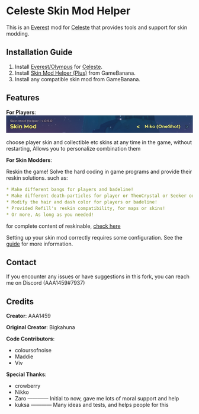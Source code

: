 Celeste Skin Mod Helper
==========================
This is an [Everest](https://everestapi.github.io/) mod for [Celeste](http://www.celestegame.com/) 
that provides tools and support for skin modding.


Installation Guide
------------------
1. Install [Everest/Olympus](https://everestapi.github.io/) for [Celeste](http://www.celestegame.com/).
2. Install [Skin Mod Helper (Plus)](https://gamebanana.com/mods/473796) from GameBanana.
3. Install any compatible skin mod from GameBanana.

Features
------------
**For Players**:
![menu](docs/img/menu.png)

choose player skin and collectible etc skins at any time in the game, without restarting, 
Allows you to personalize combination them


 
**For Skin Modders**:

Reskin the game! Solve the hard coding in game programs and provide their reskin solutions. such as:
```yaml
* Make different bangs for players and badeline!
* Make different death-particles for player or TheoCrystal or Seeker or more!
* Modify the hair and dash color for players or badeline!
* Provided Refill's reskin compatibility, for maps or skins!
* Or more, As long as you needed! 
```
for complete content of reskinable, [check here](https://github.com/AAA1459/SkinModHelper/wiki/Textures-list-of-Various-Type)

Setting up your skin mod correctly requires some configuration. 
See the [guide](docs/guide/README.md) for more information.


Contact
-------
If you encounter any issues or have suggestions in this fork, you can reach me on Discord (AAA1459#7937)


Credits
-------
**Creator**: AAA1459

**Original Creator**: Bigkahuna

**Code Contributors**:
* coloursofnoise
* Maddie
* Viv



**Special Thanks**:
* crowberry
* Nikko
* Zaro  ———— Initial to now, gave me lots of moral support and help 
* kuksa  ———— Many ideas and tests, and helps people for this